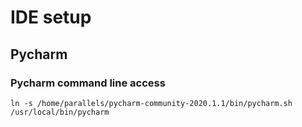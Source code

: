 # IDE setup
## Pycharm
### Pycharm command line access

`ln -s /home/parallels/pycharm-community-2020.1.1/bin/pycharm.sh /usr/local/bin/pycharm`